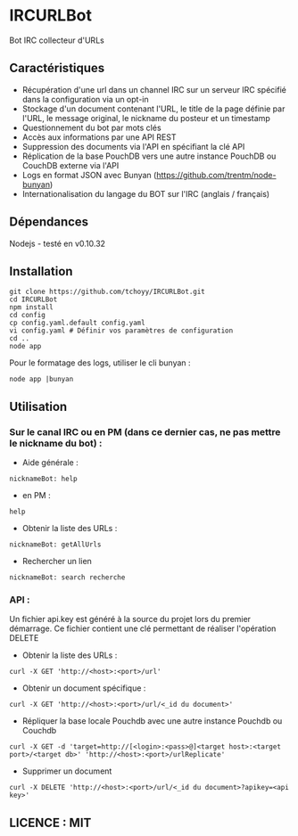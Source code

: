 IRCURLBot
=========

Bot IRC collecteur d'URLs

Caractéristiques
----------------

- Récupération d'une url dans un channel IRC sur un serveur IRC spécifié dans la configuration via un opt-in
- Stockage d'un document contenant l'URL, le title de la page définie par l'URL, le message original, le nickname du posteur et un timestamp
- Questionnement du bot par mots clés
- Accès aux informations par une API REST
- Suppression des documents via l'API en spécifiant la clé API
- Réplication de la base PouchDB vers une autre instance PouchDB ou CouchDB externe via l'API
- Logs en format JSON avec Bunyan (https://github.com/trentm/node-bunyan)
- Internationalisation du langage du BOT sur l'IRC (anglais / français)

Dépendances
-----------

Nodejs - testé en v0.10.32

Installation
------------

```
git clone https://github.com/tchoyy/IRCURLBot.git
cd IRCURLBot
npm install
cd config
cp config.yaml.default config.yaml 
vi config.yaml # Définir vos paramètres de configuration
cd ..
node app
```

Pour le formatage des logs, utiliser le cli bunyan :

```
node app |bunyan
```

Utilisation
-----------

### Sur le canal IRC ou en PM (dans ce dernier cas, ne pas mettre le nickname du bot) :

* Aide générale :

```
nicknameBot: help
```

* en PM :

```
help
```

* Obtenir la liste des URLs :

```
nicknameBot: getAllUrls
```

* Rechercher un lien

```
nicknameBot: search recherche
```

### API :

Un fichier api.key est généré à la source du projet lors du premier démarrage. Ce fichier contient une clé permettant de réaliser l'opération DELETE

* Obtenir la liste des URLs :

```
curl -X GET 'http://<host>:<port>/url'
```

* Obtenir un document spécifique :

```
curl -X GET 'http://<host>:<port>/url/<_id du document>'
```

* Répliquer la base locale Pouchdb avec une autre instance Pouchdb ou Couchdb

```
curl -X GET -d 'target=http://[<login>:<pass>@]<target host>:<target port>/<target db>' 'http://<host>:<port>/urlReplicate'
```

* Supprimer un document

```
curl -X DELETE 'http://<host>:<port>/url/<_id du document>?apikey=<api key>'
```

LICENCE : MIT
-------------
